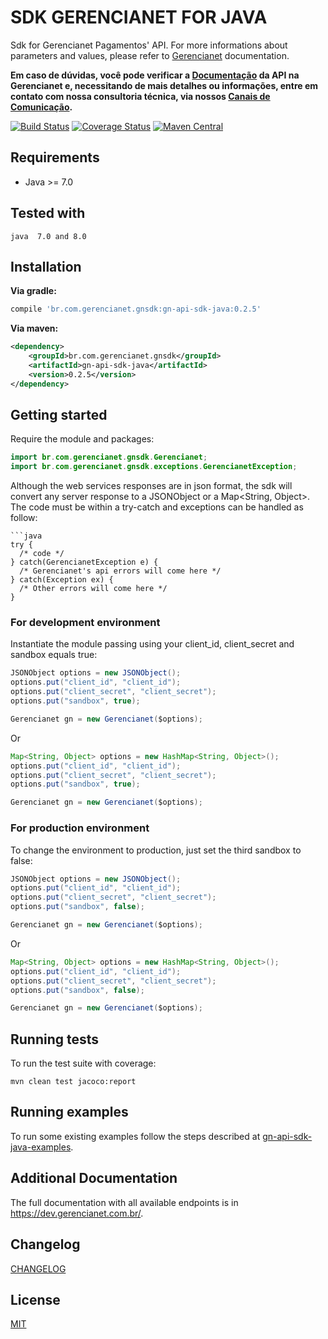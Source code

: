 # SDK GERENCIANET FOR JAVA

Sdk for Gerencianet Pagamentos' API.
For more informations about parameters and values, please refer to [Gerencianet](http://gerencianet.com.br) documentation.

**Em caso de dúvidas, você pode verificar a [Documentação](https://docs.gerencianet.com.br) da API na Gerencianet e, necessitando de mais detalhes ou informações, entre em contato com nossa consultoria técnica, via nossos [Canais de Comunicação](https://gerencianet.com.br/central-de-ajuda).**


[![Build Status](https://travis-ci.org/gerencianet/gn-api-sdk-java.svg?branch=master)](https://travis-ci.org/gerencianet/gn-api-sdk-java)
[![Coverage Status](https://coveralls.io/repos/github/gerencianet/gn-api-sdk-java/badge.svg?branch=master)](https://coveralls.io/github/gerencianet/gn-api-sdk-java?branch=master)
[![Maven Central](https://img.shields.io/maven-central/v/br.com.gerencianet.gnsdk/gn-api-sdk-java.svg)](http://search.maven.org/#search%7Cga%7C1%7Cg%3A%22br.com.gerencianet.gnsdk%22%20AND%20a%3A%22gn-api-sdk-java%22)

## Requirements
* Java >= 7.0

## Tested with
```
java  7.0 and 8.0
```
## Installation

**Via gradle:**

```gradle
compile 'br.com.gerencianet.gnsdk:gn-api-sdk-java:0.2.5'
```

**Via maven:**

```xml
<dependency>
    <groupId>br.com.gerencianet.gnsdk</groupId>
    <artifactId>gn-api-sdk-java</artifactId>
    <version>0.2.5</version>
</dependency>
```

## Getting started
Require the module and packages:
```java
import br.com.gerencianet.gnsdk.Gerencianet;
import br.com.gerencianet.gnsdk.exceptions.GerencianetException;

```
Although the web services responses are in json format, the sdk will convert any server response to a JSONObject or a Map<String, Object>. The code must be within a try-catch and exceptions can be handled as follow:
```
```java
try {
  /* code */
} catch(GerencianetException e) {
  /* Gerencianet's api errors will come here */
} catch(Exception ex) {
  /* Other errors will come here */
}
```

### For development environment
Instantiate the module passing using your client_id, client_secret and sandbox equals true:
```java
JSONObject options = new JSONObject();
options.put("client_id", "client_id");
options.put("client_secret", "client_secret");
options.put("sandbox", true);

Gerencianet gn = new Gerencianet($options);
```
Or

```java
Map<String, Object> options = new HashMap<String, Object>();
options.put("client_id", "client_id");
options.put("client_secret", "client_secret");
options.put("sandbox", true);

Gerencianet gn = new Gerencianet($options);
```

### For production environment
To change the environment to production, just set the third sandbox to false:
```java
JSONObject options = new JSONObject();
options.put("client_id", "client_id");
options.put("client_secret", "client_secret");
options.put("sandbox", false);

Gerencianet gn = new Gerencianet($options);
```
Or

```java
Map<String, Object> options = new HashMap<String, Object>();
options.put("client_id", "client_id");
options.put("client_secret", "client_secret");
options.put("sandbox", false);

Gerencianet gn = new Gerencianet($options);
```

## Running tests

To run the test suite with coverage:

```
mvn clean test jacoco:report
```
## Running examples
To run some existing examples follow the steps described at [gn-api-sdk-java-examples](https://github.com/gerencianet/gn-api-sdk-java-examples).

## Additional Documentation

The full documentation with all available endpoints is in https://dev.gerencianet.com.br/.

## Changelog

[CHANGELOG](CHANGELOG.md)

## License ##
[MIT](LICENSE)
